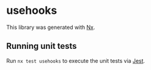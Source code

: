 # usehooks

This library was generated with [Nx](https://nx.dev).

## Running unit tests

Run `nx test usehooks` to execute the unit tests via [Jest](https://jestjs.io).

